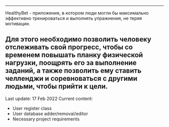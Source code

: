 --------------------
HealthyBet - приложение, в котором люди могли бы максимально эффективно тренироваться и выполнять упражнения, не теряя мотивации.

Для этого необходимо позволить человеку отслеживать свой прогресс, чтобы со временем повышать планку физической нагрузки, поощрять его за выполнение заданий, а также позволить ему ставить челленджи и соревноваться с другими людьми, чтобы прийти к цели. 
--------------------

Last update: 17 Feb 2022
Current content:
- User register class
- User database adder/removal/editor
- Necessary project requirements
